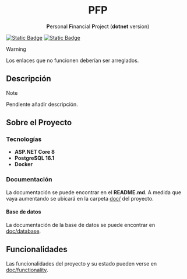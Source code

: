 <!-- todo: translate the README.md file: https://github.com/jonatasemidio/multilanguage-readme-pattern?tab=readme-ov-file -->

<h1 align=center>PFP</h1>
<p align=center><b>P</b>ersonal <b>F</b>inancial <b>P</b>roject (<b>dotnet</b> version)</p>

[![Static Badge](https://img.shields.io/badge/lang-en-blue)](README.md) [![Static Badge](https://img.shields.io/badge/lang-es-red)](README.es-ES.md)

> [!WARNING]
> Los enlaces que no funcionen deberían ser arreglados.

## Descripción
> [!NOTE]
> Pendiente añadir descripción.

## Sobre el Proyecto

### Tecnologías
- **ASP.NET Core 8**
- **PostgreSQL 16.1**
- **Docker**

### Documentación
La documentación se puede encontrar en el **README.md**. A medida que vaya aumentando se ubicará en la carpeta [doc/](doc) del proyecto.

#### Base de datos
La documentación de la base de datos se puede encontrar en [doc/database](doc/database/).

## Funcionalidades
Las funcionalidades del proyecto y su estado pueden verse en [doc/functionality](doc/functionality).
